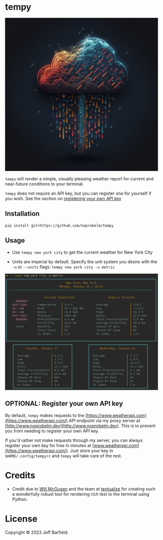 # tempy

![tempy](tempy.png)

`tempy` will render a simple, visually pleasing weather report for current and near-future conditions to your terminal.

`tempy` does not require an API key, but you can register one for yourself if you wish. See the section on [registering your own API key](#api-key-registry)

## Installation

```
pip install git+https://github.com/noprobelm/tempy
```

## Usage

- Use `tempy new york city` to get the current weather for New York City

- Units are imperial by default. Specify the unit system you desire with the `-u` or `--units` flags: `tempy new york city -u metric` 

![demo](demo.png)


## <a name='api-key-registry'></a> OPTIONAL: Register your own API key

By default, `tempy` makes requests to the [https://www.weatherapi.com](https://www.weatherapi.com/) API endpoint via my proxy server at [http://www.noprobelm.dev](http://www.noprobelm.dev). This is to prevent you from needing to register your own API key. 

If you'd rather not make requests through my server, you can always register your own key for free in minutes at [www.weatherapi.com](https://www.weatherapi.com/). Just store your key in `$HOME/.config/tempyrc` and `tempy` will take care of the rest. 

# Credits

- Credit due to [Will McGugan](https://github.com/willmcgugan) and the team at [textualize](https://www.textualize.io/) for creating such a wonderfully robust tool for rendering rich text to the terminal using Python.

# License

Copyright © 2023 Jeff Barfield.

